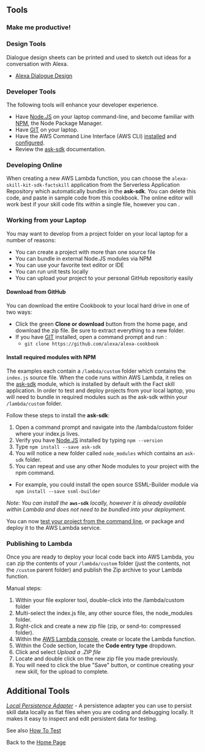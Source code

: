 ## Tools <a id="title"></a>
### Make me productive!

### Design Tools

Dialogue design sheets can be printed and used to sketch out ideas for a conversation with Alexa.

* [Alexa Dialogue Design](https://github.com/alexa/alexa-cookbook/blob/master/tools/situational-design/situational-design-template.sketch.pdf)

### Developer Tools

The following tools will enhance your developer experience.

* Have [Node.JS](https://nodejs.org/en/) on your laptop command-line, and become familiar with [NPM](https://www.npmjs.com), the Node Package Manager.
* Have [GIT](https://git-scm.com/downloads) on your laptop.
* Have the AWS Command Line Interface (AWS CLI) [installed](http://docs.aws.amazon.com/cli/latest/userguide/installing.html) and [configured](https://developer.amazon.com/blogs/post/Tx1UE9W1NQ0GYII/publishing-your-skill-code-to-lambda-via-the-command-line-interface).
* Review the [ask-sdk](https://www.npmjs.com/package/ask-sdk) documentation.

### Developing Online
When creating a new AWS Lambda function, you can choose the ```alexa-skill-kit-sdk-factskill``` application from the Serverless Application Repository which automatically bundles in the **ask-sdk**.  You can delete this code, and paste in sample code from this cookbook.
The online editor will work best if your skill code fits within a single file, however you can .


### Working from your Laptop
You may want to develop from a project folder on your local laptop for a number of reasons:
 * You can create a project with more than one source file
 * You can bundle in external Node.JS modules via NPM
 * You can use your favorite text editor or IDE
 * You can run unit tests locally
 * You can upload your project to your personal GitHub repositoriy easily


#### Download from GitHub
You can download the entire Cookbook to your local hard drive in one of two ways:
* Click the green **Clone or download** button from the home page, and download the zip file.  Be sure to extract everything to a new folder.
* If you have [GIT](https://git-scm.com/downloads) installed, open a command prompt and run :
  * ```git clone https://github.com/alexa/alexa-cookbook```


#### Install required modules with NPM
The examples each contain a ```/lambda/custom``` folder which contains the ```index.js``` source file.
When the code runs within AWS Lambda, it relies on the [ask-sdk](https://www.npmjs.com/package/ask-sdk) module, which is installed by default with the Fact skill application.
In order to test and deploy projects from your local laptop, you will need to bundle in required modules such as the ask-sdk within your ```/lambda/custom``` folder.

Follow these steps to install the **ask-sdk**:

1. Open a command prompt and navigate into the /lambda/custom folder where your index.js lives.
1. Verify you have [Node.JS](https://nodejs.org/en/) installed by typing ```npm --version```
1. Type ```npm install --save ask-sdk```
1. You will notice a new folder called ```node_modules``` which contains an ```ask-sdk``` folder.
1. You can repeat and use any other Node modules to your project with the npm command.
  * For example, you could install the open source SSML-Builder module via ```npm install --save ssml-builder```

 *Note: You can install the*  **```aws-sdk```**  *locally, however it is already available within Lambda and does not need to be bundled into your deployment.*

You can now [test your project from the command line](../Testing), or package and deploy it to the AWS Lambda service.


### Publishing to Lambda

Once you are ready to deploy your local code back into AWS Lambda, you can zip the contents of your ```/lambda/custom``` folder (just the contents, not the ```/custom``` parent folder) and publish the Zip archive to your Lambda function.

Manual steps:

1. Within your file explorer tool, double-click into the /lambda/custom folder
1. Multi-select the index.js file, any other source files, the node_modules folder.
1. Right-click and create a new zip file (zip, or send-to: compressed folder).
1. Within the [AWS Lambda console](https://console.aws.amazon.com/lambda/home?#/functions?display=list), create or locate the Lambda function.
1. Within the Code section, locate the **Code entry type** dropdown.
1. Click and select *Upload a .ZIP file*
1. Locate and double click on the new zip file you made previously.
1. You will need to click the blue "Save" button, or continue creating your new skill, for the upload to complete.

## Additional Tools

*[Local Persistence Adapter](./LocalPersistence/)* - A persistence adapter you can use to persist skill data locally as flat files when you are coding and debugging locally. It makes it easy to inspect and edit persistent data for testing.

See also [How To Test](../guides/testing/README.md)

Back to the [Home Page](../README.md#title)

